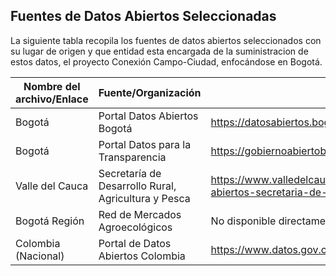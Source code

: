 ## Fuentes de Datos Abiertos Seleccionadas

La siguiente tabla recopila los fuentes de datos abiertos seleccionados con su lugar de origen y que entidad esta encargada de la suministracion de estos datos, el proyecto Conexión Campo-Ciudad, enfocándose en Bogotá.

| Nombre del archivo/Enlace | Fuente/Organización | Descripción detallada |
|---------------------------|---------------------|-----------------------|
| Bogotá | Portal Datos Abiertos Bogotá | https://datosabiertos.bogota.gov.co/ | Datos geográficos, culturales, de inversión, estadísticos de la capital | 
| Bogotá | Portal Datos para la Transparencia | https://gobiernoabiertobogota.gov.co/transparencia | Datos gubernamentales y de gestión pública | Transparencia, gestión pública | Periódica (no especificada) | No especificado[1] |
| Valle del Cauca | Secretaría de Desarrollo Rural, Agricultura y Pesca | https://www.valledelcauca.gov.co/agricultura/publicaciones/69735/datos-abiertos-secretaria-de-desarrollo-rural-agricultura-y-pesca/ | Consolidados agrícolas por municipios de cultivos transitorios y permanentes (2000-2021), Indicadores del Observatorio Agropecuario | Agricultura y desarrollo rural | Anual (con actualizaciones en septiembre 2023 y 2024) | No especificado[2] |
| Bogotá Región | Red de Mercados Agroecológicos | No disponible directamente | Información sobre productores agroecológicos, hortalizas, frutas, productos apícolas, pecuarios, alimentos procesados, medicinales | Agricultura ecológica | No especificada | No especificado[4] |
| Colombia (Nacional) | Portal de Datos Abiertos Colombia | https://www.datos.gov.co/ | Datos multisectoriales (incluye datos agrícolas, comerciales y logísticos) | Multisectorial | Variable según conjunto de datos | CSV, JSON, XML entre otros[5] |

